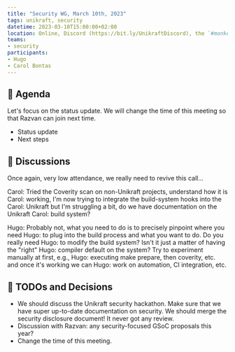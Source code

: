 ```yaml
---
title: "Security WG, March 10th, 2023"
tags: unikraft, security
datetime: 2023-03-10T15:00:00+02:00
location: Online, Discord (https://bit.ly/UnikraftDiscord), the `#monkey-business` voice channel
teams:
- security
participants:
- Hugo
- Carol Bontas
---
```


## :dart: Agenda

Let's focus on the status update. We will change the time of this meeting
so that Razvan can join next time.

- Status update
- Next steps

## :closed_book: Discussions

Once again, very low attendance, we really need to revive this call...

Carol: Tried the Coverity scan on non-Unikraft projects, understand how it is
Carol: working, I'm now trying to integrate the build-system hooks into the
Carol: Unikraft but I'm struggling a bit, do we have documentation on the Unikraft
Carol: build system?

Hugo: Probably not, what you need to do is to precisely pinpoint where you need
Hugo: to plug into the build process and what you want to do. Do you really need
Hugo: to modify the build system? Isn't it just a matter of having the "right"
Hugo: compiler default on the system? Try to experiment manually at first, e.g.,
Hugo: executing make prepare, then coverity, etc. and once it's working we can
Hugo: work on automation, CI integration, etc.

## :wrench: TODOs and Decisions

- We should discuss the Unikraft security hackathon. Make sure that we have
  super up-to-date documentation on security. We should merge the security
  disclosure document! It never got any review.
- Discussion with Razvan: any security-focused GSoC proposals this year?
- Change the time of this meeting.
